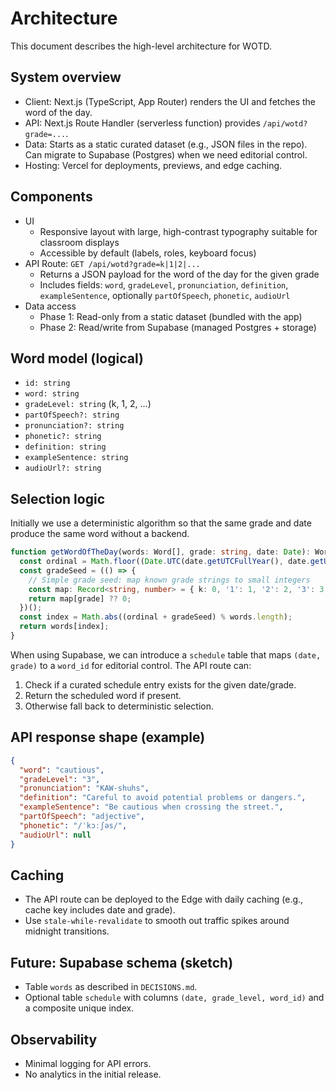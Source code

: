 # Architecture

This document describes the high-level architecture for WOTD.

## System overview

- Client: Next.js (TypeScript, App Router) renders the UI and fetches the word of the day.
- API: Next.js Route Handler (serverless function) provides `/api/wotd?grade=...`.
- Data: Starts as a static curated dataset (e.g., JSON files in the repo). Can migrate to Supabase (Postgres) when we need editorial control.
- Hosting: Vercel for deployments, previews, and edge caching.

## Components

- UI
  - Responsive layout with large, high-contrast typography suitable for classroom displays
  - Accessible by default (labels, roles, keyboard focus)
- API Route: `GET /api/wotd?grade=k|1|2|...`
  - Returns a JSON payload for the word of the day for the given grade
  - Includes fields: `word`, `gradeLevel`, `pronunciation`, `definition`, `exampleSentence`, optionally `partOfSpeech`, `phonetic`, `audioUrl`
- Data access
  - Phase 1: Read-only from a static dataset (bundled with the app)
  - Phase 2: Read/write from Supabase (managed Postgres + storage)

## Word model (logical)

- `id: string`
- `word: string`
- `gradeLevel: string` (k, 1, 2, ...)
- `partOfSpeech?: string`
- `pronunciation?: string`
- `phonetic?: string`
- `definition: string`
- `exampleSentence: string`
- `audioUrl?: string`

## Selection logic

Initially we use a deterministic algorithm so that the same grade and date produce the same word without a backend.

```ts
function getWordOfTheDay(words: Word[], grade: string, date: Date): Word {
  const ordinal = Math.floor((Date.UTC(date.getUTCFullYear(), date.getUTCMonth(), date.getUTCDate()) - Date.UTC(1970, 0, 1)) / 86400000);
  const gradeSeed = (() => {
    // Simple grade seed: map known grade strings to small integers
    const map: Record<string, number> = { k: 0, '1': 1, '2': 2, '3': 3, '4': 4, '5': 5, '6': 6, '7': 7, '8': 8 };
    return map[grade] ?? 0;
  })();
  const index = Math.abs((ordinal + gradeSeed) % words.length);
  return words[index];
}
```

When using Supabase, we can introduce a `schedule` table that maps `(date, grade)` to a `word_id` for editorial control. The API route can:

1. Check if a curated schedule entry exists for the given date/grade.
2. Return the scheduled word if present.
3. Otherwise fall back to deterministic selection.

## API response shape (example)

```json
{
  "word": "cautious",
  "gradeLevel": "3",
  "pronunciation": "KAW-shuhs",
  "definition": "Careful to avoid potential problems or dangers.",
  "exampleSentence": "Be cautious when crossing the street.",
  "partOfSpeech": "adjective",
  "phonetic": "/ˈkɔːʃəs/",
  "audioUrl": null
}
```

## Caching

- The API route can be deployed to the Edge with daily caching (e.g., cache key includes date and grade).
- Use `stale-while-revalidate` to smooth out traffic spikes around midnight transitions.

## Future: Supabase schema (sketch)

- Table `words` as described in `DECISIONS.md`.
- Optional table `schedule` with columns `(date, grade_level, word_id)` and a composite unique index.

## Observability

- Minimal logging for API errors.
- No analytics in the initial release.
